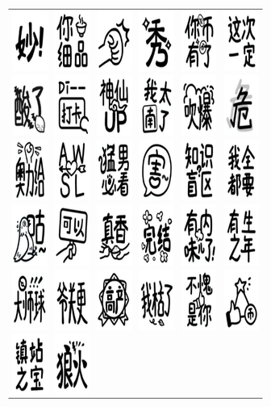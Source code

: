 <table border="0">
  <tr>
    <td align="center">
      <img src="../../image/bilibiliHotKey/bilibiliHotKey_1.jpg" height="120" width="120" />
    </td>
    <td align="center">
      <img src="../../image/bilibiliHotKey/bilibiliHotKey_10.jpg" height="120" width="120" />
    </td>
    <td align="center">
      <img src="../../image/bilibiliHotKey/bilibiliHotKey_11.jpg" height="120" width="120" />
    </td>
    <td align="center">
      <img src="../../image/bilibiliHotKey/bilibiliHotKey_12.jpg" height="120" width="120" />
    </td>
    <td align="center">
      <img src="../../image/bilibiliHotKey/bilibiliHotKey_13.jpg" height="120" width="120" />
    </td>
    <td align="center">
      <img src="../../image/bilibiliHotKey/bilibiliHotKey_14.jpg" height="120" width="120" />
    </td>
  </tr>
  <tr>
    <td align="center">
      <img src="../../image/bilibiliHotKey/bilibiliHotKey_15.jpg" height="120" width="120" />
    </td>
    <td align="center">
      <img src="../../image/bilibiliHotKey/bilibiliHotKey_16.jpg" height="120" width="120" />
    </td>
    <td align="center">
      <img src="../../image/bilibiliHotKey/bilibiliHotKey_17.jpg" height="120" width="120" />
    </td>
    <td align="center">
      <img src="../../image/bilibiliHotKey/bilibiliHotKey_18.jpg" height="120" width="120" />
    </td>
    <td align="center">
      <img src="../../image/bilibiliHotKey/bilibiliHotKey_19.jpg" height="120" width="120" />
    </td>
    <td align="center">
      <img src="../../image/bilibiliHotKey/bilibiliHotKey_2.jpg" height="120" width="120" />
    </td>
  </tr>
  <tr>
    <td align="center">
      <img src="../../image/bilibiliHotKey/bilibiliHotKey_20.jpg" height="120" width="120" />
    </td>
    <td align="center">
      <img src="../../image/bilibiliHotKey/bilibiliHotKey_21.jpg" height="120" width="120" />
    </td>
    <td align="center">
      <img src="../../image/bilibiliHotKey/bilibiliHotKey_22.jpg" height="120" width="120" />
    </td>
    <td align="center">
      <img src="../../image/bilibiliHotKey/bilibiliHotKey_23.jpg" height="120" width="120" />
    </td>
    <td align="center">
      <img src="../../image/bilibiliHotKey/bilibiliHotKey_24.jpg" height="120" width="120" />
    </td>
    <td align="center">
      <img src="../../image/bilibiliHotKey/bilibiliHotKey_25.jpg" height="120" width="120" />
    </td>
  </tr>
  <tr>
    <td align="center">
      <img src="../../image/bilibiliHotKey/bilibiliHotKey_26.jpg" height="120" width="120" />
    </td>
    <td align="center">
      <img src="../../image/bilibiliHotKey/bilibiliHotKey_27.jpg" height="120" width="120" />
    </td>
    <td align="center">
      <img src="../../image/bilibiliHotKey/bilibiliHotKey_28.jpg" height="120" width="120" />
    </td>
    <td align="center">
      <img src="../../image/bilibiliHotKey/bilibiliHotKey_29.jpg" height="120" width="120" />
    </td>
    <td align="center">
      <img src="../../image/bilibiliHotKey/bilibiliHotKey_3.jpg" height="120" width="120" />
    </td>
    <td align="center">
      <img src="../../image/bilibiliHotKey/bilibiliHotKey_30.jpg" height="120" width="120" />
    </td>
  </tr>
  <tr>
    <td align="center">
      <img src="../../image/bilibiliHotKey/bilibiliHotKey_31.jpg" height="120" width="120" />
    </td>
    <td align="center">
      <img src="../../image/bilibiliHotKey/bilibiliHotKey_32.jpg" height="120" width="120" />
    </td>
    <td align="center">
      <img src="../../image/bilibiliHotKey/bilibiliHotKey_4.jpg" height="120" width="120" />
    </td>
    <td align="center">
      <img src="../../image/bilibiliHotKey/bilibiliHotKey_5.jpg" height="120" width="120" />
    </td>
    <td align="center">
      <img src="../../image/bilibiliHotKey/bilibiliHotKey_6.jpg" height="120" width="120" />
    </td>
    <td align="center">
      <img src="../../image/bilibiliHotKey/bilibiliHotKey_7.jpg" height="120" width="120" />
    </td>
  </tr>
  <tr>
    <td align="center">
      <img src="../../image/bilibiliHotKey/bilibiliHotKey_8.jpg" height="120" width="120" />
    </td>
    <td align="center">
      <img src="../../image/bilibiliHotKey/bilibiliHotKey_9.jpg" height="120" width="120" />
    </td>
  </tr>
</table>
